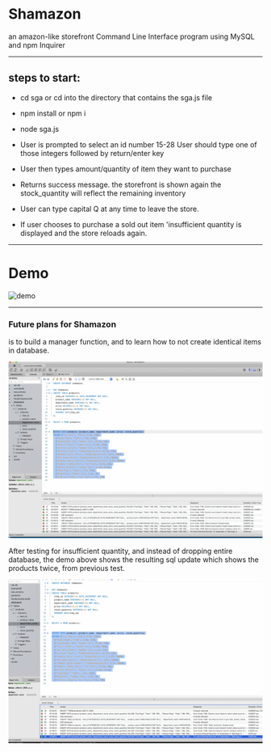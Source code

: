 # Shamazon
an amazon-like storefront Command Line Interface program using MySQL and npm Inquirer

_____
## steps to start:
* cd sga or cd into the directory that contains the sga.js file
* npm install or npm i
* node sga.js

* User is prompted to select an id number 15-28
  User should type one of those integers followed by return/enter key
* User then types amount/quantity of item they want to purchase
* Returns success message. the storefront is shown again the stock_quantity will reflect the remaining inventory
* User can type capital Q at any time to leave the store.
* If user chooses to purchase a sold out item 'insufficient quantity is displayed and the store reloads again.
_____
# Demo
![demo](./shamazon.gif)




_____
### Future plans for Shamazon 
is to build a manager function, and to learn how to not create identical items in database. 

![mysql](./sql.png)

After testing for insufficient quantity, and instead of dropping entire database, the demo above shows the resulting sql update which shows the products twice, from previous test.

![mysqlupdated](./sql2.png)